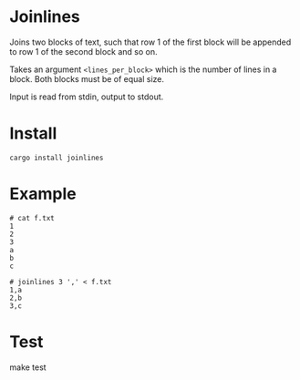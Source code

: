 Joinlines
=========

Joins two blocks of text, such that row 1 of the first block will be
appended to row 1 of the second block and so on.

Takes an argument `<lines_per_block>` which is the number of lines in a block.
Both blocks must be of equal size.

Input is read from stdin, output to stdout.

Install
=======

    cargo install joinlines

Example
=======

    # cat f.txt
    1
    2
    3
    a
    b
    c

    # joinlines 3 ',' < f.txt
    1,a
    2,b
    3,c


Test
====

  make test
